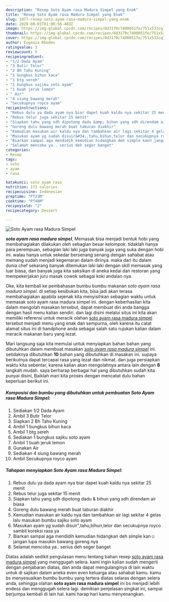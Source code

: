 ```yaml
---
description: "Resep Soto Ayam rasa Madura Simpel yang Enak"
title: "Resep Soto Ayam rasa Madura Simpel yang Enak"
slug: 1077-resep-soto-ayam-rasa-madura-simpel-yang-enak
date: 2020-08-01T01:08:56.483Z
image: https://img-global.cpcdn.com/recipes/0d3170c7490051fe/751x532cq70/soto-ayam-rasa-madura-simpel-foto-resep-utama.jpg
thumbnail: https://img-global.cpcdn.com/recipes/0d3170c7490051fe/751x532cq70/soto-ayam-rasa-madura-simpel-foto-resep-utama.jpg
cover: https://img-global.cpcdn.com/recipes/0d3170c7490051fe/751x532cq70/soto-ayam-rasa-madura-simpel-foto-resep-utama.jpg
author: Eugenia Rhodes
ratingvalue: 3
reviewcount: 5
recipeingredient:
- "1/2 Dada Ayam"
- "3 Butir Telor"
- "2 Bh Tahu Kuning"
- "1 bungkus bihun kaca"
- "1 btg sereh"
- "1 bungkus sajiku soto ayam"
- "1 buah jeruk lemon"
- " Air"
- "4 siung bawang merah"
- "Secukupnya royco ayam"
recipeinstructions:
- "Rebus dulu ya dada ayam nya biar dapet kuah kaldu nya sekitar 25 menit"
- "Rebus telur juga sekitar 15 menit"
- "Siapkan tahu yang sdh dipotong dadu &amp; bihun yang sdh direndam air biasa"
- "Goreng dulu bawang merah buat taburan diakhir"
- "Kemudian masukan air kaldu nya dan tambahkan air lagi sekitar 4 gelas lalu masukan bumbu sajiku soto ayam"
- "Masukan ayam yg sudah disuir&#34;,tahu,bihun,telor dan secukupnya royco sambil koreksi rasa ya"
- "Biarkan sampai aga mendidih kemudian hidangkan deh simple kan☺️ jangan lupa masukin bawang goreng nya"
- "Selamat mencoba ya.. serius deh seger banget"
categories:
- Resep
tags:
- soto
- ayam
- rasa

katakunci: soto ayam rasa 
nutrition: 172 calories
recipecuisine: Indonesian
preptime: "PT23M"
cooktime: "PT48M"
recipeyield: "2"
recipecategory: Dessert

---
```



![Soto Ayam rasa Madura Simpel](https://img-global.cpcdn.com/recipes/0d3170c7490051fe/751x532cq70/soto-ayam-rasa-madura-simpel-foto-resep-utama.jpg)

<b><i>soto ayam rasa madura simpel</i></b>, Memasak bisa menjadi bentuk hobi yang membahagiakan dilakukan oleh sebagian besar kelompok. tidaklah hanya para perempuan, sebagian laki laki juga banyak juga yang suka dengan hobi ini. walau hanya untuk sekedar bersenang senang dengan sahabat atau memang sudah menjadi kegemaran dalam dirinya. maka dari itu dalam dunia chef sekarang banyak ditemukan laki laki dengan skill memasak yang luar biasa, dan banyak juga kita saksikan di aneka kedai dan restoran yang mempekerjakan juru masak cowok sebagai koki andalan nya.

Oke, kita kembali ke pembahasan bumbu bumbu makanan <i>soto ayam rasa madura simpel</i>. di setiap kesibukan kita, bisa jadi akan terasa membahagiakan apabila sejenak kita menyisihkan sebagian waktu untuk memasak soto ayam rasa madura simpel ini. dengan keberhasilan kita dalam mengolah masakan tersebut, dapat membuat diri anda bangga dengan hasil menu kalian sendiri. dan lagi disini melalui situs ini kita akan memiliki referensi untuk meracik olahan <u>soto ayam rasa madura simpel</u> tersebut menjadi menu yang enak dan sempurna, oleh karena itu catat alamat situs ini di handphone anda sebagai salah satu rujukan kalian dalam meracik makanan baru yang lezat.




Mari langsung saja kita memulai untuk menyiapkan bahan bahan yang dibutuhkan dalam membuat masakan <u><i>soto ayam rasa madura simpel</i></u> ini. setidaknya dibutuhkan <b>10</b> bahan yang dibutuhkan di masakan ini. supaya berikutnya dapat tercapai rasa yang lezat dan nikmat. dan juga persiapkan waktu kita sebentar, karena kalian akan mengolahnya antara lain dengan <b>8</b> langkah mudah. saya berharap berbagai hal yang dibutuhkan sudah kita punyai disini, Baiklah mari kita proses dengan mencatat dulu bahan keperluan berikut ini.

<!--inarticleads1-->

##### Komposisi dan bumbu yang dibutuhkan untuk pembuatan Soto Ayam rasa Madura Simpel:

1. Sediakan 1/2 Dada Ayam
1. Ambil 3 Butir Telor
1. Siapkan 2 Bh Tahu Kuning
1. Ambil 1 bungkus bihun kaca
1. Ambil 1 btg sereh
1. Sediakan 1 bungkus sajiku soto ayam
1. Ambil 1 buah jeruk lemon
1. Gunakan  Air
1. Sediakan 4 siung bawang merah
1. Ambil Secukupnya royco ayam




<!--inarticleads2-->

##### Tahapan menyiapkan Soto Ayam rasa Madura Simpel:

1. Rebus dulu ya dada ayam nya biar dapet kuah kaldu nya sekitar 25 menit
1. Rebus telur juga sekitar 15 menit
1. Siapkan tahu yang sdh dipotong dadu &amp; bihun yang sdh direndam air biasa
1. Goreng dulu bawang merah buat taburan diakhir
1. Kemudian masukan air kaldu nya dan tambahkan air lagi sekitar 4 gelas lalu masukan bumbu sajiku soto ayam
1. Masukan ayam yg sudah disuir&#34;,tahu,bihun,telor dan secukupnya royco sambil koreksi rasa ya
1. Biarkan sampai aga mendidih kemudian hidangkan deh simple kan☺️ jangan lupa masukin bawang goreng nya
1. Selamat mencoba ya.. serius deh seger banget




Diatas adalah sedikit pengulasan menu tentang bahan resep <u>soto ayam rasa madura simpel</u> yang menggugah selera. kami ingin kalian sudah mengerti dengan penjabaran diatas, dan anda dapat mengulanginya di lain waktu untuk di sajikan dalam aneka even even keluarga atau sahabat kamu. kamu bs menyesuaikan bumbu bumbu yang tertera diatas selaras dengan selera anda, sehingga olahan <b>soto ayam rasa madura simpel</b> ini bs menjadi lebih endess dan menggugah selera lagi. demikian penjelasan singkat ini, sampai berjumpa kembali di lain hal. kami harap hari kamu menyenangkan.
